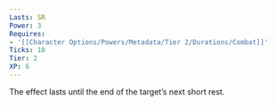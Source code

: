 ```yaml
---
Lasts: SR
Power: 3
Requires:
- '[[Character Options/Powers/Metadata/Tier 2/Durations/Combat]]'
Ticks: 10
Tier: 2
XP: 6
---
```


The effect lasts until the end of the target’s next short rest.